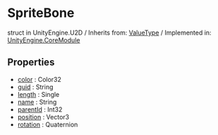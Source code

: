 # SpriteBone
struct in UnityEngine.U2D
 / Inherits from: <a href="https://docs.unity3d.com/6000.2/Documentation/ScriptReference/ValueType.html">ValueType</a> / Implemented in: <a href="https://docs.unity3d.com/6000.2/Documentation/ScriptReference/UnityEngine.CoreModule.html">UnityEngine.CoreModule</a>

## Properties
- <a href="https://docs.unity3d.com/6000.2/Documentation/ScriptReference/SpriteBone-color.html">color</a> : Color32
- <a href="https://docs.unity3d.com/6000.2/Documentation/ScriptReference/SpriteBone-guid.html">guid</a> : String
- <a href="https://docs.unity3d.com/6000.2/Documentation/ScriptReference/SpriteBone-length.html">length</a> : Single
- <a href="https://docs.unity3d.com/6000.2/Documentation/ScriptReference/SpriteBone-name.html">name</a> : String
- <a href="https://docs.unity3d.com/6000.2/Documentation/ScriptReference/SpriteBone-parentId.html">parentId</a> : Int32
- <a href="https://docs.unity3d.com/6000.2/Documentation/ScriptReference/SpriteBone-position.html">position</a> : Vector3
- <a href="https://docs.unity3d.com/6000.2/Documentation/ScriptReference/SpriteBone-rotation.html">rotation</a> : Quaternion
